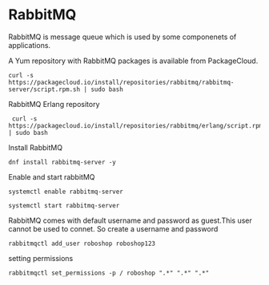 # **RabbitMQ**
RabbitMQ is message queue which is used by some componenets of applications.

A Yum repository with RabbitMQ packages is available from PackageCloud.
```
curl -s https://packagecloud.io/install/repositories/rabbitmq/rabbitmq-server/script.rpm.sh | sudo bash
```
RabbitMQ Erlang repository
```
 curl -s https://packagecloud.io/install/repositories/rabbitmq/erlang/script.rpm.sh | sudo bash
```
Install RabbitMQ
```
dnf install rabbitmq-server -y
```
Enable and start rabbitMQ
```
systemctl enable rabbitmq-server
```
```
systemctl start rabbitmq-server
```
RabbitMQ comes with default username and password as guest.This user cannot be used to connet. So create a username and password
```
rabbitmqctl add_user roboshop roboshop123
```
setting permissions
```
rabbitmqctl set_permissions -p / roboshop ".*" ".*" ".*"
```


